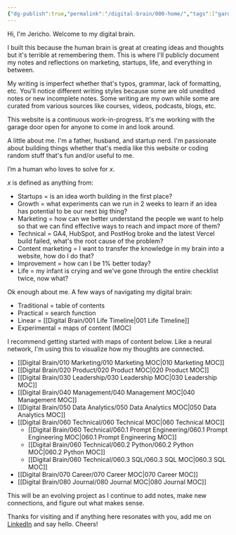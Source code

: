 ```yaml
---
{"dg-publish":true,"permalink":"/digital-brain/000-home/","tags":["gardenEntry"]}
---
```


Hi, I'm Jericho. Welcome to my digital brain. 

I built this because the human brain is great at creating ideas and thoughts but it's terrible at remembering them. This is where I'll publicly document my notes and reflections on marketing, startups, life, and everything in between. 

My writing is imperfect whether that's typos, grammar, lack of formatting, etc. You'll notice different writing styles because some are old unedited notes or new incomplete notes. Some writing are my own while some are curated from various sources like courses, videos, podcasts, blogs, etc.

This website is a continuous work-in-progress. It's me working with the garage door open for anyone to come in and look around.

A little about me. I'm a father, husband, and startup nerd. I'm passionate about building things whether that's media like this website or coding random stuff that's fun and/or useful to me.

I’m a human who loves to solve for *x*. 

*x* is defined as anything from:
- Startups = is an idea worth building in the first place?
- Growth = what experiments can we run in 2 weeks to learn if an idea has potential to be our next big thing?
- Marketing = how can we better understand the people we want to help so that we can find effective ways to reach and impact more of them?
- Technical = GA4, HubSpot, and PostHog broke and the latest Vercel build failed, what's the root cause of the problem?
- Content marketing = I want to transfer the knowledge in my brain into a website, how do I do that?
- Improvement = how can I be 1% better today?
- Life = my infant is crying and we've gone through the entire checklist twice, now what?

Ok enough about me. A few ways of navigating my digital brain:
- Traditional = table of contents
- Practical = search function
- Linear = [[Digital Brain/001 Life Timeline\|001 Life Timeline]]
- Experimental = maps of content (MOC)

I recommend getting started with maps of content below. Like a neural network, I'm using this to visualize how my thoughts are connected. 

- [[Digital Brain/010 Marketing/010 Marketing MOC\|010 Marketing MOC]]
- [[Digital Brain/020 Product/020 Product MOC\|020 Product MOC]]
- [[Digital Brain/030 Leadership/030 Leadership MOC\|030 Leadership MOC]]
- [[Digital Brain/040 Management/040 Management MOC\|040 Management MOC]]
- [[Digital Brain/050 Data Analytics/050 Data Analytics MOC\|050 Data Analytics MOC]]
- [[Digital Brain/060 Technical/060 Technical MOC\|060 Technical MOC]]
	- [[Digital Brain/060 Technical/060.1 Prompt Engineering/060.1 Prompt Engineering MOC\|060.1 Prompt Engineering MOC]]
	- [[Digital Brain/060 Technical/060.2 Python/060.2 Python MOC\|060.2 Python MOC]]
	- [[Digital Brain/060 Technical/060.3 SQL/060.3 SQL MOC\|060.3 SQL MOC]]
- [[Digital Brain/070 Career/070 Career MOC\|070 Career MOC]]
- [[Digital Brain/080 Journal/080 Journal MOC\|080 Journal MOC]]

This will be an evolving project as I continue to add notes, make new connections, and figure out what makes sense.

Thanks for visiting and if anything here resonates with you, add me on [LinkedIn](https://www.linkedin.com/in/jerichoapo) and say hello. Cheers!